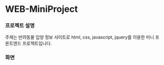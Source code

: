 # WEB-MiniProject

### 프로젝트 설명
주제는 반려동물 입양 정보 사이트로 html, css, javascript, jquery를 이용한 미니 프론트엔드 프로젝트입니다.

### 화면 
